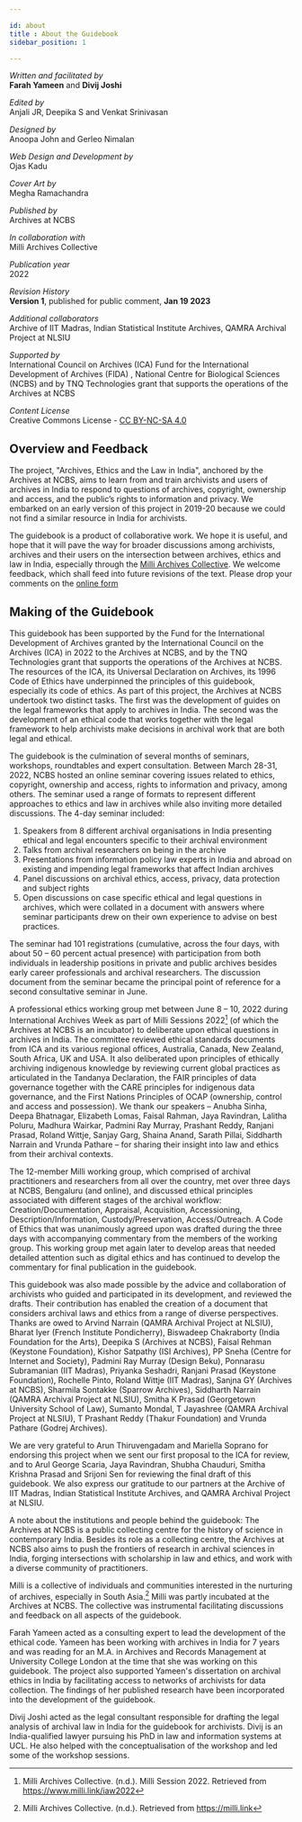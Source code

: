 ```yaml
---

id: about
title : About the Guidebook
sidebar_position: 1

---
```

 

*Written and facilitated by*  
**Farah Yameen** and **Divij Joshi**

*Edited by*  
Anjali JR, Deepika S and Venkat Srinivasan

*Designed by*   
Anoopa John and Gerleo Nimalan

*Web Design and Development by*  
Ojas Kadu

*Cover Art by*  
Megha Ramachandra

*Published by*  
Archives at NCBS

*In collaboration with*  
Milli Archives Collective

*Publication year*  
2022

*Revision History*  
**Version 1**, published for public comment, **Jan 19 2023**

*Additional collaborators*  
Archive of IIT Madras, Indian Statistical Institute Archives, QAMRA Archival Project at NLSIU

*Supported by*  
International Council on Archives (ICA) Fund for the International Development of Archives (FIDA) , National Centre for Biological Sciences (NCBS) and by TNQ Technologies grant that supports the operations of the Archives at NCBS

*Content License*  
Creative Commons License - [CC BY-NC-SA 4.0](https://creativecommons.org/licenses/by-nc-sa/4.0/)


 
## Overview and Feedback

The project, "Archives, Ethics and the Law in India", anchored by the Archives at NCBS, aims to learn from and train archivists and users of archives in India to respond to questions of archives, copyright, ownership and access, and the public’s rights to information and privacy. We embarked on an early version of this project in 2019-20 because we could not find a similar resource in India for archivists.


The guidebook is a product of collaborative work. We hope it is useful, and hope that it will pave the way for broader discussions among archivists, archives and their users on the intersection between archives, ethics and law in India, especially through the [Milli Archives Collective](https://milli.link/). We welcome feedback, which shall feed into future revisions of the text. Please drop your comments on the [online form](https://bit.ly/archives-ethics-law-guidebook-feedback)  

 
  
## Making of the Guidebook

This guidebook has been supported by the Fund for the International Development of Archives granted by the International Council on the Archives (ICA) in 2022 to the Archives at NCBS, and by the TNQ Technologies grant that supports the operations of the Archives at NCBS. The resources of the ICA, its Universal Declaration on Archives, its 1996 Code of Ethics have underpinned the principles of this guidebook, especially its code of ethics. As part of this project, the Archives at NCBS undertook two distinct tasks. The first was the development of guides on the legal frameworks that apply to archives in India. The second was the development of an ethical code that works together with the legal framework to help archivists make decisions in archival work that are both legal and ethical.

The guidebook is the culmination of several months of seminars, workshops, roundtables and expert consultation. Between March 28-31, 2022, NCBS hosted an online seminar covering issues related to ethics, copyright, ownership and access, rights to information and privacy, among others. The seminar used a range of formats to represent different approaches to ethics and law in archives while also inviting more detailed discussions. The 4-day seminar included:

  1. Speakers from 8 different archival organisations in India presenting ethical and legal encounters specific to their archival environment  
  2. Talks from archival researchers on being in the archive  
  3. Presentations from information policy law experts in India and abroad on existing and impending legal frameworks that affect Indian archives  
  4. Panel discussions on archival ethics, access, privacy, data protection and subject rights  
  5. Open discussions on case specific ethical and legal questions in archives, which were collated in a document with answers where seminar participants drew on their own experience to advise on best practices.  

The seminar had 101 registrations (cumulative, across the four days, with about 50 – 60 percent actual presence) with participation from both individuals in leadership positions in private and public archives besides early career professionals and archival researchers. The discussion document from the seminar became the principal point of reference for a second consultative seminar in June.

A professional ethics working group met between June 8 – 10, 2022 during International Archives Week as part of Milli Sessions 2022[^1] (of which the Archives at NCBS is an incubator) to deliberate upon ethical questions in archives in India. The committee reviewed ethical standards documents from ICA and its various regional offices, Australia, Canada, New Zealand, South Africa, UK and USA. It also deliberated upon principles of ethically archiving indigenous knowledge by reviewing current global practices as articulated in the Tandanya Declaration, the FAIR principles of data governance together with the CARE principles for indigenous data governance, and the First Nations Principles of OCAP (ownership, control and access and possession). We thank our speakers – Anubha Sinha, Deepa Bhatnagar, Elizabeth Lomas, Faisal Rahman, Jaya Ravindran, Lalitha Poluru, Madhura Wairkar, Padmini Ray Murray, Prashant Reddy, Ranjani Prasad, Roland Wittje, Sanjay Garg,  Shaina Anand, Sarath Pillai, Siddharth Narrain and Vrunda Pathare – for sharing their insight into law and ethics from their archival contexts.


The 12-member Milli working group, which comprised of archival practitioners and researchers from all over the country, met over three days at NCBS, Bengaluru (and online), and discussed ethical principles associated with different stages of the archival workflow: Creation/Documentation, Appraisal, Acquisition, Accessioning, Description/Information, Custody/Preservation, Access/Outreach. A Code of Ethics that was unanimously agreed upon was drafted during the three days with accompanying commentary from the members of the working group. This working group  met again later to develop areas that needed detailed attention such as digital ethics and has continued to develop the commentary for final publication in the guidebook.

This guidebook was also made possible by the advice and collaboration of archivists who guided and participated in its development, and reviewed the drafts. Their contribution has enabled the creation of a document that considers archival laws and ethics from a range of diverse perspectives. Thanks are owed to Arvind Narrain (QAMRA Archival Project at NLSIU), Bharat Iyer (French Institute Pondicherry), Biswadeep Chakraborty (India Foundation for the Arts), Deepika S (Archives at NCBS), Faisal Rehman (Keystone Foundation), Kishor Satpathy (ISI Archives), PP Sneha (Centre for Internet and Society), Padmini Ray Murray (Design Beku), Ponnarasu Subramanian (IIT Madras), Priyanka Seshadri, Ranjani Prasad (Keystone Foundation), Rochelle Pinto, Roland Wittje (IIT Madras), Sanjna GY (Archives at NCBS), Sharmila Sontakke (Sparrow Archives), Siddharth Narrain (QAMRA Archival Project at NLSIU), Smitha K Prasad (Georgetown University School of Law), Sumanto Mondal, T Jayashree (QAMRA Archival Project at NLSIU), T Prashant Reddy (Thakur Foundation) and Vrunda Pathare (Godrej Archives).

We are very grateful to Arun Thiruvengadam and Mariella Soprano for endorsing this project when we sent our first proposal to the ICA for review, and to Arul George Scaria,  Jaya Ravindran, Shubha Chauduri, Smitha Krishna Prasad and Srijoni Sen for reviewing the final draft of this guidebook. We also express our gratitude to our partners at the Archive of IIT Madras, Indian Statistical Institute Archives, and QAMRA Archival Project at NLSIU.

A note about the institutions and people behind the guidebook:
The Archives at NCBS is a public collecting centre for the history of science in contemporary India. Besides its role as a collecting centre, the Archives at NCBS also aims to push the frontiers of research in archival sciences in India, forging intersections with scholarship in law and ethics, and work with a diverse community of practitioners.

Milli is a collective of individuals and communities interested in the nurturing of archives, especially in South Asia.[^2] Milli was partly incubated at the Archives at NCBS.  The collective was instrumental facilitating discussions and feedback on all aspects of the guidebook.

Farah Yameen acted as a consulting expert to lead the development of the ethical code. Yameen has been working with archives in India for 7 years and was reading for an M.A. in Archives and Records Management at University College London at the time that she was working on this guidebook. The project also supported Yameen's dissertation on archival ethics in India by facilitating access to networks of archivists for data collection. The findings of her published research have been incorporated into the development of the guidebook.

Divij Joshi acted as the legal consultant responsible for drafting the legal analysis of archival law in India for the guidebook for archivists. Divij is an India-qualified lawyer pursuing his PhD in law and information systems at UCL. He also helped with the conceptualisation of the workshop and led some of the workshop sessions.

<!--
Public comment and feedback:
This guidebook is a first small step in what shall hopefully be a series of conversations to develop a meaningful understanding among archivists, archives and their users on the intersection between archives, ethics and law in India. We welcome feedback, which shall feed into future revisions of this text. Please contact us at [archives@ncbs.res.in](mailto:archives@ncbs.res.in) or drop your comments on the online form at [Archives at NCBS](https://archives.ncbs.res.in/ethics-law) -->

[^1]: Milli Archives Collective. (n.d.). Milli Session 2022. Retrieved from https://www.milli.link/iaw2022
[^2]: Milli Archives Collective. (n.d.). Retrieved from https://milli.link
